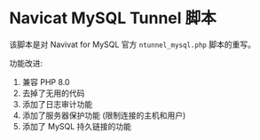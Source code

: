 # Navicat MySQL Tunnel 脚本  

该脚本是对 Navivat for MySQL 官方 `ntunnel_mysql.php` 脚本的重写。  
  
功能改进:  
1. 兼容 PHP 8.0
2. 去掉了无用的代码
3. 添加了日志审计功能
4. 添加了服务器保护功能 (限制连接的主机和用户)
5. 添加了 MySQL 持久链接的功能
